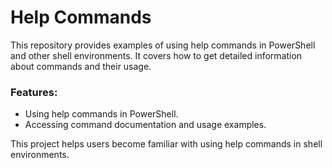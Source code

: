 # Help Commands

This repository provides examples of using help commands in PowerShell and other shell environments. It covers how to get detailed information about commands and their usage.

### Features:
- Using help commands in PowerShell.
- Accessing command documentation and usage examples.

This project helps users become familiar with using help commands in shell environments.

